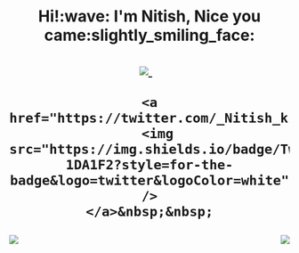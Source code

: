 <h1 align='center'> 
  Hi!:wave: I'm Nitish, Nice you came:slightly_smiling_face: 
  <br>
  <p align='center'>
    <a href="https://www.linkedin.com/in/nitishkr72/">
      <img src="https://img.shields.io/badge/linkedin-%230077B5.svg?&style=for-the-badge&logo=linkedin&logoColor=white" />
    </a>&nbsp;&nbsp;
  
    <a href="https://twitter.com/_Nitish_kr_">
      <img src="https://img.shields.io/badge/Twitter-1DA1F2?style=for-the-badge&logo=twitter&logoColor=white" />
    </a>&nbsp;&nbsp;
  </p>
</h1>



<p align='center'>
  
  <img src="https://badges.pufler.dev/commits/monthly/nitishkr72" align="left">
  <img src="https://badges.pufler.dev/visits/nitishkr72/nitishkr72" align="right">
</p>
